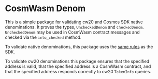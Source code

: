 # CosmWasm Denom

This is a simple package for validating cw20 and Cosmos SDK native
denominations. It proves the types, `UncheckedDenom` and
`CheckedDenom`. `UncheckedDenom` may be used in CosmWasm contract
messages and checked via the `into_checked` method.

To validate native denominations, this package uses the [same
rules](https://github.com/cosmos/cosmos-sdk/blob/7728516abfab950dc7a9120caad4870f1f962df5/types/coin.go#L865-L867) as the SDK.

To validate cw20 denominations this package ensures that the
specified address is valid, that the specified address is a
CosmWasm contract, and that the specified address responds
correctly to cw20 `TokenInfo` queries.
